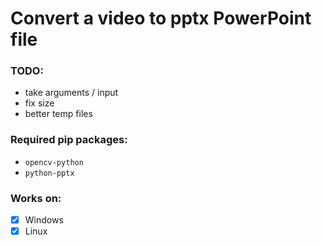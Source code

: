 # Convert a video to pptx PowerPoint file


### TODO:
- take arguments / input
- fix size
- better temp files


### Required pip packages:
- `opencv-python`
- `python-pptx`


### Works on:
- [X] Windows
- [X] Linux
